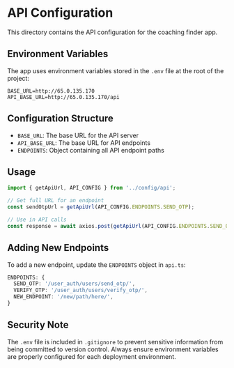 # API Configuration

This directory contains the API configuration for the coaching finder app.

## Environment Variables

The app uses environment variables stored in the `.env` file at the root of the project:

```env
BASE_URL=http://65.0.135.170
API_BASE_URL=http://65.0.135.170/api
```

## Configuration Structure

- `BASE_URL`: The base URL for the API server
- `API_BASE_URL`: The base URL for API endpoints
- `ENDPOINTS`: Object containing all API endpoint paths

## Usage

```typescript
import { getApiUrl, API_CONFIG } from '../config/api';

// Get full URL for an endpoint
const sendOtpUrl = getApiUrl(API_CONFIG.ENDPOINTS.SEND_OTP);

// Use in API calls
const response = await axios.post(getApiUrl(API_CONFIG.ENDPOINTS.SEND_OTP), data);
```

## Adding New Endpoints

To add a new endpoint, update the `ENDPOINTS` object in `api.ts`:

```typescript
ENDPOINTS: {
  SEND_OTP: '/user_auth/users/send_otp/',
  VERIFY_OTP: '/user_auth/users/verify_otp/',
  NEW_ENDPOINT: '/new/path/here/',
}
```

## Security Note

The `.env` file is included in `.gitignore` to prevent sensitive information from being committed to version control. Always ensure environment variables are properly configured for each deployment environment.
